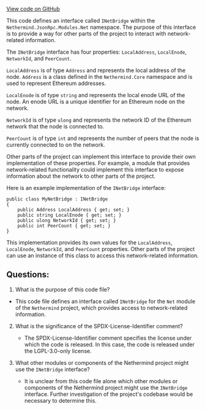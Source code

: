 [View code on GitHub](https://github.com/nethermindeth/nethermind/Nethermind.JsonRpc/Modules/Net/INetBridge.cs)

This code defines an interface called `INetBridge` within the `Nethermind.JsonRpc.Modules.Net` namespace. The purpose of this interface is to provide a way for other parts of the project to interact with network-related information. 

The `INetBridge` interface has four properties: `LocalAddress`, `LocalEnode`, `NetworkId`, and `PeerCount`. 

`LocalAddress` is of type `Address` and represents the local address of the node. `Address` is a class defined in the `Nethermind.Core` namespace and is used to represent Ethereum addresses. 

`LocalEnode` is of type `string` and represents the local enode URL of the node. An enode URL is a unique identifier for an Ethereum node on the network. 

`NetworkId` is of type `ulong` and represents the network ID of the Ethereum network that the node is connected to. 

`PeerCount` is of type `int` and represents the number of peers that the node is currently connected to on the network. 

Other parts of the project can implement this interface to provide their own implementation of these properties. For example, a module that provides network-related functionality could implement this interface to expose information about the network to other parts of the project. 

Here is an example implementation of the `INetBridge` interface:

```
public class MyNetBridge : INetBridge
{
    public Address LocalAddress { get; set; }
    public string LocalEnode { get; set; }
    public ulong NetworkId { get; set; }
    public int PeerCount { get; set; }
}
```

This implementation provides its own values for the `LocalAddress`, `LocalEnode`, `NetworkId`, and `PeerCount` properties. Other parts of the project can use an instance of this class to access this network-related information.
## Questions: 
 1. What is the purpose of this code file?
   - This code file defines an interface called `INetBridge` for the `Net` module of the `Nethermind` project, which provides access to network-related information.

2. What is the significance of the SPDX-License-Identifier comment?
   - The SPDX-License-Identifier comment specifies the license under which the code is released. In this case, the code is released under the LGPL-3.0-only license.

3. What other modules or components of the Nethermind project might use the `INetBridge` interface?
   - It is unclear from this code file alone which other modules or components of the Nethermind project might use the `INetBridge` interface. Further investigation of the project's codebase would be necessary to determine this.